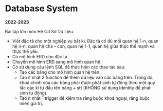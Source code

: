 # Database System
**2022-2023**

Bài tập lớn môn Hệ Cơ Sở Dữ Liệu.

- Viết đặc tả cho một nghiệp vụ bất kì. Đặc tả có đủ mối quan hệ 1-n, quan hệ n-n,
quan hệ cha – con, quan hệ 1-1, quan hệ giữa thực thể mạnh và thực thể yếu.
- Có mô hình ERD cho đặc tả.
- Chuyển mô hình ERD sang mô hình quan hệ.
- Có sử dụng câu lệnh SQL để thực hiện các thao tác sau: 
    + Tạo các bảng cho mô hình quan hệ trên.
    + Tạo ít nhất 2 function để thêm dữ liệu vào các bảng trên. Trong đó, khoá chính của các bảng phải được phát sinh tự động theo một quy tắc các kí tự đầu tên bảng + stt (KHÔNG sử dụng Identity để phát sinh tự động).
    + Tạo ít nhất 1 trigger để kiểm tra ràng buộc khoá ngoại, ràng buộc miền giá trị.
